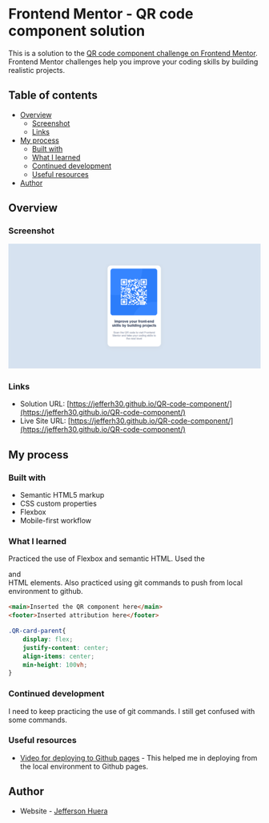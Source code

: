 # Frontend Mentor - QR code component solution

This is a solution to the [QR code component challenge on Frontend Mentor](https://www.frontendmentor.io/challenges/qr-code-component-iux_sIO_H). Frontend Mentor challenges help you improve your coding skills by building realistic projects. 

## Table of contents

- [Overview](#overview)
  - [Screenshot](#screenshot)
  - [Links](#links)
- [My process](#my-process)
  - [Built with](#built-with)
  - [What I learned](#what-i-learned)
  - [Continued development](#continued-development)
  - [Useful resources](#useful-resources)
- [Author](#author)


## Overview

### Screenshot

![](./screenshot.png)

### Links

- Solution URL: [https://jefferh30.github.io/QR-code-component/](https://jefferh30.github.io/QR-code-component/)
- Live Site URL: [https://jefferh30.github.io/QR-code-component/](https://jefferh30.github.io/QR-code-component/)

## My process

### Built with

- Semantic HTML5 markup
- CSS custom properties
- Flexbox
- Mobile-first workflow

### What I learned

Practiced the use of Flexbox and semantic HTML. Used the <main> and <footer> HTML elements.
Also practiced using git commands to push from local environment to github.

```html
<main>Inserted the QR component here</main>
<footer>Inserted attribution here</footer>
```
```css
.QR-card-parent{
    display: flex;
    justify-content: center;
    align-items: center;
    min-height: 100vh;
}
```



### Continued development

I need to keep practicing the use of git commands. I still get confused with some commands.

### Useful resources

- [Video for deploying to Github pages](https://www.youtube.com/watch?v=XGcuxuhV-Jg&t=453s) - This helped me in deploying from the local environment to Github pages.

## Author

- Website - [Jefferson Huera](https://www.neurochispas.com)
